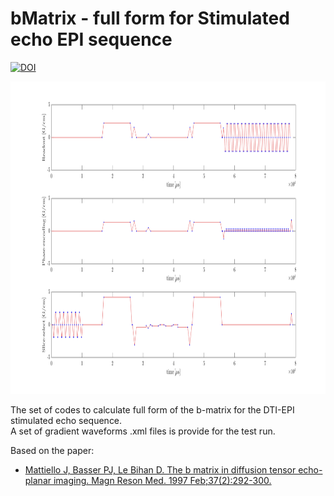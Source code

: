 # bMatrix - full form for Stimulated echo EPI sequence

[![DOI](https://zenodo.org/badge/168613292.svg)](https://zenodo.org/badge/latestdoi/168613292)

<p align="center">
  <img width="930" height="500" src=/preview/gradientWaveforms.png>
</p>


The set of codes to calculate full form of the b-matrix for the DTI-EPI stimulated echo sequence.  
A set of gradient waveforms .xml files is provide for the test run.

Based on the paper:
- [Mattiello J, Basser PJ, Le Bihan D. The b matrix in diffusion tensor echo-planar imaging. Magn Reson Med. 1997 Feb;37(2):292-300.](https://pubmed.ncbi.nlm.nih.gov/9001155/)
